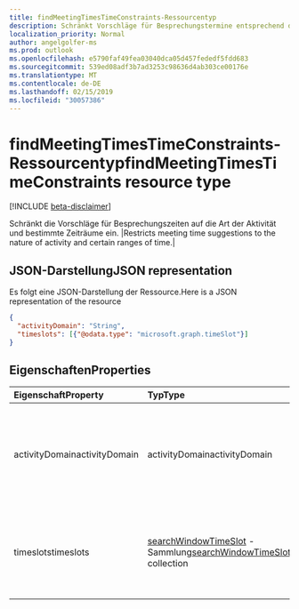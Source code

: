 ```yaml
---
title: findMeetingTimesTimeConstraints-Ressourcentyp
description: Schränkt Vorschläge für Besprechungstermine entsprechend der angegebenen Art der Aktivität und der offenen Zeitfenster auf bestimmte Stunden und Tage der Woche ein.
localization_priority: Normal
author: angelgolfer-ms
ms.prod: outlook
ms.openlocfilehash: e5790faf49fea03040dca05d457fededf5fdd683
ms.sourcegitcommit: 539ed08adf3b7ad3253c98636d4ab303ce00176e
ms.translationtype: MT
ms.contentlocale: de-DE
ms.lasthandoff: 02/15/2019
ms.locfileid: "30057386"
---
```

# <a name="findmeetingtimestimeconstraints-resource-type"></a><span data-ttu-id="1414f-103">findMeetingTimesTimeConstraints-Ressourcentyp</span><span class="sxs-lookup"><span data-stu-id="1414f-103">findMeetingTimesTimeConstraints resource type</span></span>

[!INCLUDE [beta-disclaimer](../../includes/beta-disclaimer.md)]

<span data-ttu-id="1414f-104">Schränkt die Vorschläge für Besprechungszeiten auf die Art der Aktivität und bestimmte Zeiträume ein. |</span><span class="sxs-lookup"><span data-stu-id="1414f-104">Restricts meeting time suggestions to the nature of activity and certain ranges of time.|</span></span>

## <a name="json-representation"></a><span data-ttu-id="1414f-105">JSON-Darstellung</span><span class="sxs-lookup"><span data-stu-id="1414f-105">JSON representation</span></span>

<span data-ttu-id="1414f-106">Es folgt eine JSON-Darstellung der Ressource.</span><span class="sxs-lookup"><span data-stu-id="1414f-106">Here is a JSON representation of the resource</span></span>

<!-- {
  "blockType": "resource",
  "optionalProperties": [

  ],
  "@odata.type": "microsoft.graph.findMeetingTimesTimeConstraints"
}-->

```json
{
  "activityDomain": "String",
  "timeslots": [{"@odata.type": "microsoft.graph.timeSlot"}]
}

```
## <a name="properties"></a><span data-ttu-id="1414f-107">Eigenschaften</span><span class="sxs-lookup"><span data-stu-id="1414f-107">Properties</span></span>
| <span data-ttu-id="1414f-108">Eigenschaft</span><span class="sxs-lookup"><span data-stu-id="1414f-108">Property</span></span>     | <span data-ttu-id="1414f-109">Typ</span><span class="sxs-lookup"><span data-stu-id="1414f-109">Type</span></span>   |<span data-ttu-id="1414f-110">Beschreibung</span><span class="sxs-lookup"><span data-stu-id="1414f-110">Description</span></span>|
|:---------------|:--------|:----------|
|<span data-ttu-id="1414f-111">activityDomain</span><span class="sxs-lookup"><span data-stu-id="1414f-111">activityDomain</span></span>|<span data-ttu-id="1414f-112">activityDomain</span><span class="sxs-lookup"><span data-stu-id="1414f-112">activityDomain</span></span>|<span data-ttu-id="1414f-p101">Die Art der Aktivität. Diese Angabe ist optional. Mögliche Werte sind: `work`, `personal`, `unrestricted` oder `unknown`.</span><span class="sxs-lookup"><span data-stu-id="1414f-p101">The nature of the activity, optional. Possible values are: `work`, `personal`, `unrestricted`, or `unknown`.</span></span>|
|<span data-ttu-id="1414f-115">timeslots</span><span class="sxs-lookup"><span data-stu-id="1414f-115">timeslots</span></span>|<span data-ttu-id="1414f-116">[searchWindowTimeSlot](searchwindowtimeslot.md) -Sammlung</span><span class="sxs-lookup"><span data-stu-id="1414f-116">[searchWindowTimeSlot](searchwindowtimeslot.md) collection</span></span>|<span data-ttu-id="1414f-117">Ein Array von Zeitbereichen, in denen nach möglichen Besprechungszeiten gesucht werden soll.</span><span class="sxs-lookup"><span data-stu-id="1414f-117">An array of time ranges to look into for possible meeting times.</span></span>|

<!-- uuid: 8fcb5dbc-d5aa-4681-8e31-b001d5168d79
2015-10-25 14:57:30 UTC -->
<!--
{
  "type": "#page.annotation",
  "description": "findMeetingTimesTimeConstraints resource",
  "keywords": "",
  "section": "documentation",
  "tocPath": "",
  "suppressions": [
    "Error: /api-reference/beta/resources/findmeetingtimestimeconstraints.md:\r\n      Exception processing links.\r\n    System.ArgumentException: Link Definition was null. Link text: !INCLUDE [beta-disclaimer](../../includes/beta-disclaimer.md)\r\n      at ApiDoctor.Validation.DocFile.get_LinkDestinations()\r\n      at ApiDoctor.Validation.DocSet.ValidateLinks(Boolean includeWarnings, String[] relativePathForFiles, IssueLogger issues, Boolean requireFilenameCaseMatch, Boolean printOrphanedFiles)"
  ]
}
-->